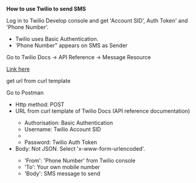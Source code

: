 <strong>How to use Twilio to send SMS</strong>

<p>Log in to Twilio Develop console and get 'Account SID', Auth Token' and 'Phone Number'.</p>
	<ul>
		<li>Twilio uses Basic Authentication.</li>
		<li>'Phone Number" appears on SMS as Sender</li>
	</ul>

<p> Go to Twilio Docs -> API Reference -> Message Resource</p>
<a href="https://www.twilio.com/docs/sms/api/message-resource" target="_blank">Link here</a>
<p> get url from curl template<p>

<p>Go to Postman</p>
<ul>
<li>Http method: POST</li>
<li>URL from curl template of Twilio Docs (API reference documentation)</li>
	<ul>
	<li>Authorisation: Basic Authentication</li>
	<li>Username: Twilio Account SID<li>
	<li>Password: Twilio Auth Token</li>
	</ul>

<li>Body: Not JSON. Select 'x-www-form-urlencoded'.</li>
	<ul>
	<li>'From': 'Phone Number' from Twilio console</li>
	<li>'To': Your own mobile number</li>
	<li>'Body': SMS message to send</li>	
	</ul>
</ul>

